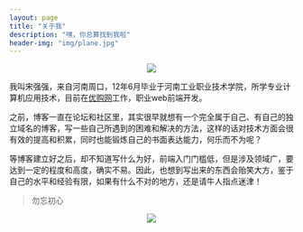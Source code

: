 ```yaml
---
layout: page
title: "关于我"
description: "嘿，你总算找到我啦"
header-img: "img/plane.jpg"
---
```


<center>
    <p><img src="../img/Zero.png" align="center"></p>
</center>

我叫宋强强，来自河南周口，12年6月毕业于河南工业职业技术学院，所学专业计算机应用技术，目前在[优购网](http://m.yougou.com)工作，职业web前端开发。

之前，博客一直在论坛和社区里，其实很早就想有一个完全属于自己、有自己的独立域名的博客，写一些自己所遇到的困难和解决的方法，这样的话对技术方面会很有效的提高和积累，同时也能锻炼自己的书面表达能力，何乐而不为呢？

等博客建立好之后，却不知道写什么为好，前端入门门槛低，但是涉及领域广，要达到一定的程度和高度，确实不易。因此，也想到写出来的东西会贻笑大方，鉴于自己的水平和经验有限，如果有什么不对的地方，还是请牛人指点迷津！


> 勿忘初心

<center>
    <p><img src="../img/hacker.png" align="center"></p>
</center>
<!-- 基于Github的Issues的评论 -->
<div id="gitmentContainer"></div>
<link rel="stylesheet" href="https://imsun.github.io/gitment/style/default.css">
<script src="https://imsun.github.io/gitment/dist/gitment.browser.js"></script>
<script>
var gitment = new Gitment({
    owner: 'sqq5682',
    repo: 'sqq5682.github.io',
    oauth: {
        client_id: 'ebd2b99342db7807f07d',
        client_secret: '701e6d334e758da50e537704a3c2d0a38654445c',
    },
});
gitment.render('gitmentContainer');
</script>
